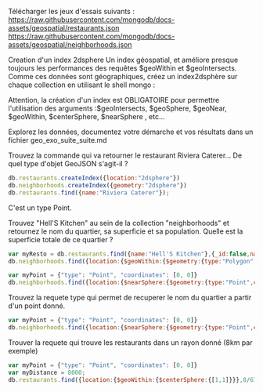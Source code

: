 Télécharger les jeux d'essais suivants :
https://raw.githubusercontent.com/mongodb/docs-assets/geospatial/restaurants.json
https://raw.githubusercontent.com/mongodb/docs-assets/geospatial/neighborhoods.json

Creation d'un index 2dsphere
Un index géospatial, et améliore presque toujours les performances des requêtes $geoWithin et $geoIntersects. Comme ces données sont géographiques, créez un index2dsphère sur chaque collection en utilisant le shell mongo :

Attention, la création d'un index est OBLIGATOIRE pour permettre l'utilisation des arguments :$geoIntersects, $geoSphere, $geoNear, $geoWithin, $centerSphere, $nearSphere , etc...

Explorez les données, documentez votre démarche et vos résultats dans un fichier geo_exo_suite_suite.md

Trouvez la commande qui va retourner le restaurant Riviera Caterer... De quel type d'objet GeoJSON s'agit-il ?

```js
db.restaurants.createIndex({location:"2dsphere"})
db.neighborhoods.createIndex({geometry:"2dsphere"})
db.restaurants.find({name:"Riviera Caterer"});
```

C'est un type Point.

Trouvez "Hell'S Kitchen" au sein de la collection "neighborhoods" et retournez le nom du quartier, sa superficie et sa population. Quelle est la superficie totale de ce quartier ?

```js
var myResto = db.restaurants.find({name:"Hell'S Kitchen"},{_id:false,name:true, 'location.coordinates':true});
db.neighborhoods.find({location:{$geoWithin:{$geometry:{type:"Polygon",coordinate:["geometry"]}}}},{_id:false,name:true})
```

```js
var myPoint = {"type": "Point", "coordinates": [0, 0]}
db.neighborhoods.find({location:{$nearSphere:{$geometry:{type:"Point",coordinate:myPoint.coordinates}}},$maxDistance:"0"},{_id:false,name:true});
```

Trouvez la requete type qui permet de recuperer le nom du quartier a partir d'un point donné.

```js
var myPoint = {"type": "Point", "coordinates": [0, 0]}
db.neighborhoods.find({location:{$nearSphere:{$geometry:{type:"Point",coordinate:myPoint.coordinates}}},$maxDistance:"0"},{_id:false,name:true});
```

Trouver la requete qui trouve les restaurants dans un rayon donné (8km par exemple)

```js
var myPoint = {"type": "Point", "coordinates": [0, 0]}
var myDistance = 8000;
db.restaurants.find({location:{$geoWithin:{$centerSphere:{[1,1]}}},8/678});
```
